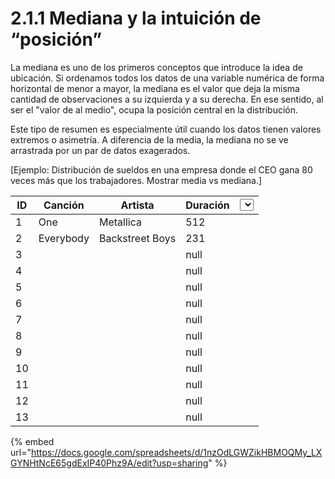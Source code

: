 # 2.1.1 Mediana y la intuición de “posición”

La mediana es uno de los primeros conceptos que introduce la idea de ubicación. Si ordenamos todos los datos de una variable numérica de forma horizontal de menor a mayor, la mediana es el valor que deja la misma cantidad de observaciones a su izquierda y a su derecha. En ese sentido, al ser el "valor de al medio", ocupa la posición central en la distribución.

Este tipo de resumen es especialmente útil cuando los datos tienen valores extremos o asimetría. A diferencia de la media, la mediana no se ve arrastrada por un par de datos exagerados.

\[Ejemplo: Distribución de sueldos en una empresa donde el CEO gana 80 veces más que los trabajadores. Mostrar media vs mediana.]

<table><thead><tr><th>ID</th><th>Canción</th><th>Artista</th><th data-type="number">Duración</th><th><select></select></th></tr></thead><tbody><tr><td>1</td><td>One</td><td>Metallica</td><td>512</td><td></td></tr><tr><td>2</td><td>Everybody</td><td>Backstreet Boys</td><td>231</td><td></td></tr><tr><td>3</td><td></td><td></td><td>null</td><td></td></tr><tr><td>4</td><td></td><td></td><td>null</td><td></td></tr><tr><td>5</td><td></td><td></td><td>null</td><td></td></tr><tr><td>6</td><td></td><td></td><td>null</td><td></td></tr><tr><td>7</td><td></td><td></td><td>null</td><td></td></tr><tr><td>8</td><td></td><td></td><td>null</td><td></td></tr><tr><td>9</td><td></td><td></td><td>null</td><td></td></tr><tr><td>10</td><td></td><td></td><td>null</td><td></td></tr><tr><td>11</td><td></td><td></td><td>null</td><td></td></tr><tr><td>12</td><td></td><td></td><td>null</td><td></td></tr><tr><td>13</td><td></td><td></td><td>null</td><td></td></tr></tbody></table>

{% embed url="https://docs.google.com/spreadsheets/d/1nzOdLGWZikHBMOQMy_LXGYNHtNcE65gdExIP40Phz9A/edit?usp=sharing" %}
